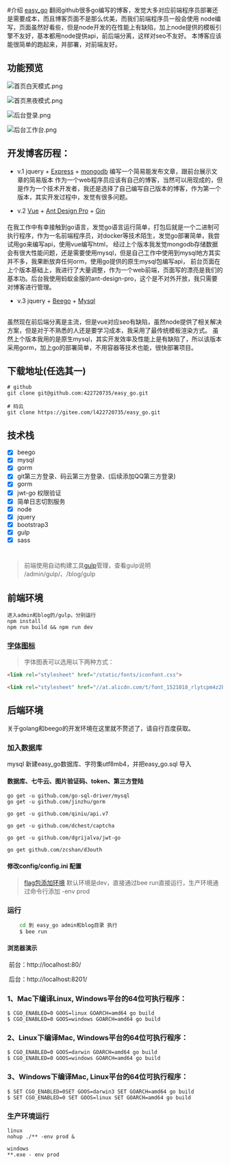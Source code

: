 #介绍
[easy_go](https://github.com/422720735/easy_go)
翻阅github很多go编写的博客，发觉大多对应前端程序员部署还是需要成本，而且博客页面不是那么优美，而我们前端程序员一般会使用
node编写，页面虽然好看些，但是node开发的在性能上有缺陷，加上node提供的模板引擎不友好，基本都用node提供api，前后端分离，这样对seo不友好。
本博客应该能很简单的跑起来，并部署，对前端友好。
## 功能预览
![首页白天模式.png](http://assets.cdbob.cn/%E9%A6%96%E9%A1%B5%E7%99%BD%E5%A4%A9%E6%A8%A1%E5%BC%8F.png)

![首页黑夜模式.png](http://assets.cdbob.cn/%E9%A6%96%E9%A1%B5%E9%BB%91%E5%A4%9C%E6%A8%A1%E5%BC%8F.png)

![后台登录.png](http://assets.cdbob.cn/%E5%90%8E%E5%8F%B0%E7%99%BB%E5%BD%95%E9%A1%B5.png)

![后台工作台.png](http://assets.cdbob.cn/%E5%90%8E%E5%8F%B0%E5%B7%A5%E4%BD%9C%E5%8F%B0.png)

## 开发博客历程：
- v.1 jquery + [Express](https://www.expressjs.com.cn/) + [mongodb](https://www.mongodb.org.cn/) 编写一个简易能发布文章，跟前台展示文章的简易版本
作为一个web程序员应该有自己的博客，当然可以用现成的，但是作为一个技术开发者，我还是选择了自己编写自己版本的博客，作为第一个版本，其实开发过程中，发觉有很多问题。

- v.2 [Vue](https://cn.vuejs.org/) + [Ant Design Pro](https://pro.ant.design/) + [Gin](https://github.com/gin-gonic/gin)
####
在我工作中有幸接触到go语言，发觉go语言运行简单，打包后就是一个二进制可执行程序，作为一名前端程序员，对docker等技术陌生，发觉go部署简单，我尝试用go来编写api，使用vue编写html，
经过上个版本我发觉mongodb存储数据会有很大性能问题，还是需要使用mysql，但是自己工作中使用到mysql地方其实并不多，我果断放弃任何orm，使用go提供的原生mysql包编写api，
前台页面在上个版本基础上，我进行了大量调整，作为一个web前端，页面写的漂亮是我们的基本功。后台我使用蚂蚁金服的ant-design-pro，这个是不对外开放，我只需要对博客进行管理。


- v.3 jquery + [Beego](https://beego.me/) + [Mysql](https://www.mysql.com/)
##
虽然现在前后端分离是主流，但是vue对应seo有缺陷，虽然node提供了相关解决方案，但是对于不熟悉的人还是要学习成本，我采用了最传统模板渲染方式。
虽然上个版本我用的是原生mysql，其实开发效率及性能上是有缺陷了，所以该版本采用gorm，加上go的部署简单，不用容器等技术也能，很快部署项目。

## 下载地址(任选其一)
```shell script
# github
git clone git@github.com:422720735/easy_go.git

# 码云
git clone https://gitee.com/l422720735/easy_go.git
```

## 技术栈
- [x] beego
- [x] mysql
- [x] gorm
- [x] git第三方登录、码云第三方登录、(后续添加QQ第三方登录)
- [x] gorm
- [x] jwt-go 权限验证
- [x] 简单日志切割服务
- [x] node
- [x] jquery
- [x] bootstrap3
- [x] gulp
- [x] sass 
#

> 前端使用自动构建工具[gulp](https://www.gulpjs.com.cn/)管理，查看gulp说明 /admin/gulp/、/blog/gulp

## 前端环境
```node 
进入admin和blog的/gulp，分别运行
npm install
npm run build && npm run dev
```

### [字体图标](https://www.iconfont.cn/)
> 字体图表可以选用以下两种方式：
```html
<link rel="stylesheet" href="/static/fonts/iconfont.css">

<link rel="stylesheet" href="//at.alicdn.com/t/font_1521018_rlytcpm4z2b.css">
```

## 后端环境
关于golang和beego的开发环境在这里就不赘述了，请自行百度获取。

### 加入数据库
mysql 新建easy_go数据库、字符集utf8mb4，并把easy_go.sql 导入


#### 数据库、七牛云、图片验证码、token、第三方登陆
```
go get -u github.com/go-sql-driver/mysql
go get -u github.com/jinzhu/gorm

go get -u github.com/qiniu/api.v7

go get -u github.com/dchest/captcha

go get -u github.com/dgrijalva/jwt-go

go get github.com/zcshan/d3outh
```

#### 修改config/config.ini 配置
> [flag包添加环境](https://www.letianbiji.com/go/go-pkg-flag.html) 默认环境是dev，直接通过bee run直接运行，生产环境通过命令行添加 -env prod

### 运行
```cmd
    cd 到 easy_go admin和blog目录 执行
    $ bee run
```

#### 浏览器演示

​	前台：http://localhost:80/

​	后台：http://localhost:8201/

### 1、Mac下编译Linux, Windows平台的64位可执行程序：
```shell script
$ CGO_ENABLED=0 GOOS=linux GOARCH=amd64 go build
$ CGO_ENABLED=0 GOOS=windows GOARCH=amd64 go build
```

### 2、Linux下编译Mac, Windows平台的64位可执行程序：
```shell script
$ CGO_ENABLED=0 GOOS=darwin GOARCH=amd64 go build
$ CGO_ENABLED=0 GOOS=windows GOARCH=amd64 go build
```
### 3、Windows下编译Mac, Linux平台的64位可执行程序：
```shell script
$ SET CGO_ENABLED=0SET GOOS=darwin3 SET GOARCH=amd64 go build
$ SET CGO_ENABLED=0 SET GOOS=linux SET GOARCH=amd64 go build
```

### 生产环境运行
```
linux
nohup ./** -env prod &

windows
**.exe - env prod
```